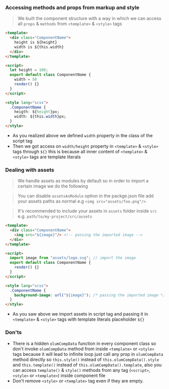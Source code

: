 ### Accessing methods and props from markup and style
> We built the component structure with a way in which we can access all `props` & `methods` from `<template>` & `<style>` tags

```html
<template>
  <div class="ComponentName">
    height is ${height}
    width is ${this.width}
  </div>
</template>

<script>
  let height = 100;
  export default class ComponentName {
    width = 50
    render() {}
  }
</script>

<style lang="scss">
  .ComponentName {
    heigth: ${height}px;
    width: ${this.width}px;
  }
</style>
```
* As you realized above we defined `width` property in the class of the script tag
* Then we got access on `width/height` property in `<template>` & `<style>` tags through `${}` this is because all inner content of `<template>` & `<style>` tags are template literals

### Dealing with assets
> We handle assets as modules by default so in order to import a certain image we do the following

> You can disable `assetsAsModule` option in the packge.json file add your assets paths as normal e.g `<img src="assets/foo.png"/>`

> It's recommended to include your assets in `assets` folder inside `src` e.g. `path/to/my-project/src/assets`


```html
<template>
  <div class="ComponentName">
    <img src="${image}"/> <!-- passing the imported image -->
  </div>
</template>

<script>
  import image from "assets/logo.svg"; // import the image
  export default class ComponentName {
    render() {}
  }
</script>

<style lang="scss">
  .ComponentName {
    background-image: url("${image}"); /* passing the imported image */
  }
</style>
```
* As you saw above we import assets in script tag and passing it in `<template>` & `<style>` tags with template literals placeholder `${}`

### Don'ts
* There is a hidden `olumCompData` function in every component class so don't invoke `olumCompData` method from inside `<template>` or `<style>` tags because it will lead to infinite loop just call any prop in `olumCompData` method directly so `this.style()` instead of `this.olumCompData().style` and `this.template()` instead of `this.olumCompData().template`, also you can access `template()` & `style()` methods from any tag (`<script>`, `<style>` or `<template>`) inside component file 
* Don't remove `<style>` or `<template>` tag even if they are empty.